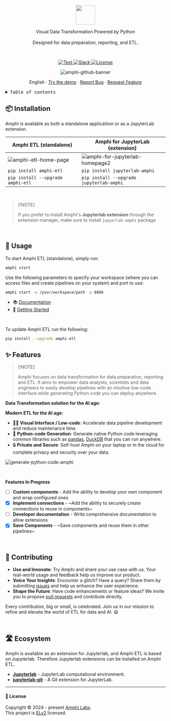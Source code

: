 <div align="center">

<img height="60" src="https://amphi.ai/icons/amphi_logo_paths.svg">

<p align="center">
    Visual Data Transformation Powered by Python
    <br/><br/>
    Designed for data preparation, reporting, and ETL.
</p>
<br/>

<p align="center">
<a href="https://github.com/amphi-ai/amphi-etl/stargazers" target="_blank">
    <img src="https://img.shields.io/github/stars/amphi-ai/amphi-etl?style=social&label=Star&maxAge=2592000" alt="Test">
</a>
<a href="https://join.slack.com/t/amphi-ai/shared_invite/zt-2ci2ptvoy-FENw8AW4ISDXUmz8wcd3bw" target="_blank">
    <img src="https://img.shields.io/badge/slack-join-white.svg?logo=slack" alt="Slack">
</a>
<a href="https://github.com/amphi-ai/amphi-etl/blob/main/LICENSE" target="_blank">
    <img src="https://img.shields.io/static/v1?label=license&message=ELv2&color=white" alt="License">
</a>
</p>

![amphi-github-banner](https://github.com/user-attachments/assets/e13ac7e9-4c6f-47f6-b48e-f62e098cef82)


English · [Try the demo](https://demo.amphi.ai) · [Report Bug](https://github.com/amphi-ai/amphi-etl/issues) · [Request Feature](https://github.com/amphi-ai/amphi-etl/issues)

</div>

<details>
<summary><kbd>Table of contents</kbd></summary>

#### TOC

- [📦 Installation](#-installation)
- [🔨 Usage](#-usage)
- [✨ Features](#-features)
- [👀 Showcase](#-showcase)
- [🤝 Contributing](#-contributing)
- [🛣️ Ecosystem](#️-ecosystem)

####

</details>

## 📦 Installation

Amphi is available as both a standalone applicatiion or as a JupyterLab extension.

| Amphi ETL (standalone) | Amphi for JupyterLab (extension) |
|------------------------|----------------------|
| ![amphi-etl-home-page](https://github.com/user-attachments/assets/3a37e271-7c8d-495a-9caf-2087804305ef) | ![amphi-for-jupyterlab-homepage2](https://github.com/user-attachments/assets/52abe431-e4c3-4cfc-8ed1-71ab24eaabdf) |
| ```pip install amphi-etl``` | ```pip install jupyterlab-amphi``` |
| ```pip install --upgrade amphi-etl``` | ```pip install --upgrade jupyterlab-amphi``` |

<br/>

> \[!NOTE]
>
> If you prefer to install Amphi's **Jupyterlab extension** through the extension manager, make sure to install `jupyerlab-amphi` package

<br/>

## 🔨 Usage

To start Amphi ETL (standalone), simply run:

```bash
amphi start
```

Use the following parameters to specify your workspace (where you can access files and create pipelines on your system) and port to use:

```bash
amphi start -w /your/workspace/path -p 8888
```

 - 📚 [Documentation](https://docs.amphi.ai)
 - 🚀 [Getting Started](https://docs.amphi.ai/getting-started/installation) 

<br/>

To update Amphi ETL run the following:

```bash
pip install --upgrade amphi-etl
```

## ✨ Features

> \[!NOTE]
>
> Amphi focuses on data transformation for data preparation, reporting and ETL. It aims to empower data analysts, scientists and data engineers to easily develop pipelines with an intuitive low-code interface while generating Python code you can deploy anywhere.

**Data Transformation solution for the AI age:**

**Modern ETL for the AI age:**

- 🧑‍💻 **Visual Interface / Low-code**: Accelerate data pipeline development and reduce maintenance time.
- 🐍 **Python-code Generation**: Generate native Python code leveraging common libraries such as [pandas](https://github.com/pandas-dev/pandas), [DuckDB](https://github.com/duckdb/duckdb) that you can run anywhere.
- 🔒 **Private and Secure**: Self-host Amphi on your laptop or in the cloud for complete privacy and security over your data.

![generate-python-code-amphi](https://github.com/user-attachments/assets/67410947-caea-45b4-a8fc-4ceb7bb3dbce)

<br/>

**Features In Progress**

- [ ] **Custom components** - Add the ability to develop your own component and wrap configured ones
- [x] **Implement connections** - ~Add the ability to securely create connections to reuse in components~
- [ ] **Developer documentation** - Write comprehensive documentation to allow extensions
- [x] **Save Components** - ~Save components and reuse them in other pipelines~

<br/>

<!--
## 👀 Showcase

TBA

<br/>
-->

## 🤝 Contributing

- **Use and Innovate**: Try Amphi and share your use case with us. Your real-world usage and feedback help us improve our product.
- **Voice Your Insights**: Encounter a glitch? Have a query? Share them by submitting [issues](https://github.com/amphi-ai/amphi-etl/issues) and help us enhance the user experience.
- **Shape the Future**: Have code enhancements or feature ideas? We invite you to propose [pull requests](https://github.com/amphi-ai/amphi-etl/pulls) and contribute directly.

Every contribution, big or small, is celebrated. Join us in our mission to refine and elevate the world of ETL for data and AI. 😃

<br/>

## 🛣️ Ecosystem

Amphi is available as an extension for Jupyterlab, and Amphi ETL is based on Jupyterlab. Therefore Jupyterlab extensions can be installed on Amphi ETL.

- **[Jupyterlab](https://github.com/jupyterlab/jupyterlab)** - JupyterLab computational environment.
- **[jupyterlab-git](https://github.com/jupyterlab/jupyterlab-git)** - A Git extension for JupyterLab.

---

#### 📝 License

Copyright © 2024 - present [Amphi Labs](https://amphi.ai). <br/> This project is [ELv2](./LICENSE) licensed.
